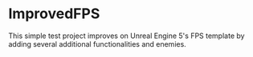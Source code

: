 # ImprovedFPS
 This simple test project improves on Unreal Engine 5's FPS template by adding several additional functionalities and enemies.
